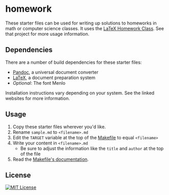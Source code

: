# homework

These starter files can be used for writing up solutions to homeworks in math or
computer science classes. It uses the [LaTeX Homework Class]. See that project
for more usage information.

[LaTeX Homework Class]: https://github.com/jez/latex-homework-class

## Dependencies

There are a number of build dependencies for these starter files:

- [Pandoc], a universal document converter
- [LaTeX], a document preparation system
- _Optional_: The font Menlo

[Pandoc]: http://pandoc.org/
[LaTeX]: https://www.latex-project.org/

Installation instructions vary depending on your system. See the linked websites
for more information.

## Usage

1. Copy these starter files wherever you'd like.
1. Rename `sample.md` to `<filename>.md`
1. Edit the `TARGET` variable at the top of the [Makefile] to equal `<filename>`
1. Write your content in `<filename>.md`
    - Be sure to adjust the information like the `title` and `author` at the top
      of the file
1. Read the [Makefile's documentation][Makefile].

[Makefile]: src/Makefile

## License

[![MIT License](https://img.shields.io/badge/license-MIT-blue.svg)](https://jez.io/MIT-LICENSE.txt)
